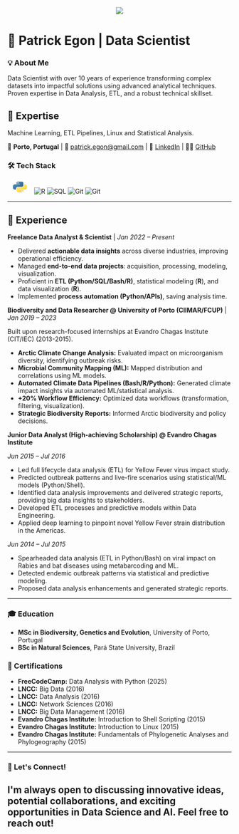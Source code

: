 <p align="center">
  <img src="banner.png" >
</p>

# 👋 Patrick Egon | Data Scientist

### 💡 About Me

Data Scientist with over 10 years of experience transforming complex datasets into impactful solutions using advanced analytical techniques. Proven expertise in Data Analysis, ETL, and a robust technical skillset.

## 🚀 Expertise

Machine Learning, ETL Pipelines, Linux and Statistical Analysis.

📍 **Porto, Portugal** | 📧 [patrick.egon@gmail.com](mailto:patrick.egon@gmail.com) | 🔗 [LinkedIn](https://linkedin.com/in/patrick-egon-santos) | 👨‍💻 [GitHub](https://github.com/patrickegon) 

### 🛠️ Tech Stack

<p align="left">
  <img alt="Python" height="30" width="40" src="https://raw.githubusercontent.com/devicons/devicon/master/icons/python/python-original.svg">
  <img alt="R" height="30" width="40" src="https://cdn.jsdelivr.net/gh/devicons/devicon@latest/icons/r/r-original.svg" />
  <img alt="SQL" height="30" width="40" src="https://cdn.jsdelivr.net/gh/devicons/devicon@latest/icons/azuresqldatabase/azuresqldatabase-original.svg" />
  <img alt="Git" height="30" width="40" src="https://cdn.jsdelivr.net/gh/devicons/devicon@latest/icons/git/git-original-wordmark.svg" />
  <img alt="Git" height="30" width="40" src="https://www.svgrepo.com/download/374074/shell.svg" />
</p>


---
## 💼 Experience

**Freelance Data Analyst & Scientist** | _Jan 2022 – Present_

* Delivered **actionable data insights** across diverse industries, improving operational efficiency.
* Managed **end-to-end data projects**: acquisition, processing, modeling, visualization.
* Proficient in **ETL (Python/SQL/Bash/R)**, statistical modeling (**R**), and data visualization (**R**).
* Implemented **process automation (Python/APIs)**, saving analysis time.

**Biodiversity and Data Researcher @ University of Porto (CIIMAR/FCUP)** | _Jan 2019 – 2023_

Built upon research-focused internships at Evandro Chagas Institute (CIT/IEC) (2013-2015).

* **Arctic Climate Change Analysis:** Evaluated impact on microorganism diversity, identifying outbreak risks.
* **Microbial Community Mapping (ML):** Mapped distribution and correlations using ML models.
* **Automated Climate Data Pipelines (Bash/R/Python):** Generated climate impact insights via automated ML/statistical analysis.
* **+20% Workflow Efficiency:** Optimized data workflows (transformation, filtering, visualization).
* **Strategic Biodiversity Reports:** Informed Arctic biodiversity and policy decisions.

**Junior Data Analyst (High-achieving Scholarship) @ Evandro Chagas Institute**

_Jun 2015 – Jul 2016_
* Led full lifecycle data analysis (ETL) for Yellow Fever virus impact study.
* Predicted outbreak patterns and live-fire scenarios using statistical/ML models (Python/Shell).
* Identified data analysis improvements and delivered strategic reports, providing big data insights to stakeholders.
* Developed ETL processes and predictive models within Data Engineering.
* Applied deep learning to pinpoint novel Yellow Fever strain distribution in the Americas.

_Jun 2014 – Jul 2015_
* Spearheaded data analysis (ETL in Python/Bash) on viral impact on Rabies and bat diseases using metabarcoding and ML.
* Detected endemic outbreak patterns via statistical and predictive modeling.
* Proposed data analysis enhancements and generated strategic reports.

---
### 🎓 Education

* **MSc in Biodiversity, Genetics and Evolution**, University of Porto, Portugal
* **BSc in Natural Sciences**, Pará State University, Brazil

### 📜 Certifications

* **FreeCodeCamp:** Data Analysis with Python (2025)
* **LNCC:** Big Data (2016)
* **LNCC:** Data Analysis (2016)
* **LNCC:** Network Sciences (2016)
* **LNCC:** Big Data Management (2016)
* **Evandro Chagas Institute:** Introduction to Shell Scripting (2015)
* **Evandro Chagas Institute:** Introduction to Linux (2015)
* **Evandro Chagas Institute:** Fundamentals of Phylogenetic Analyses and Phylogeography (2015)

---

### 🤝 Let's Connect!

I'm always open to discussing innovative ideas, potential collaborations, and exciting opportunities in Data Science and AI. Feel free to reach out!
---
